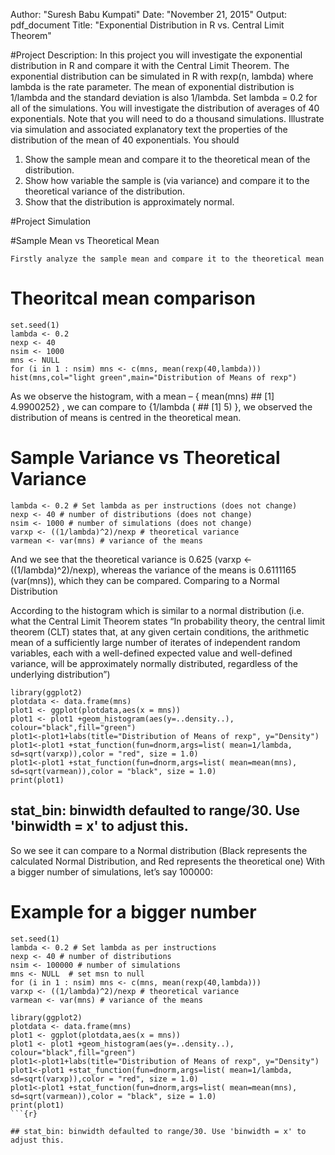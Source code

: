 Author: "Suresh Babu Kumpati"
Date: "November 21, 2015"
Output: pdf_document
Title: "Exponential Distribution in R  vs. Central Limit Theorem"

#Project Description:
In this project you will investigate the exponential distribution in R and compare it with the Central Limit Theorem. The exponential distribution can be simulated in R with rexp(n, lambda) where lambda is the rate parameter. The mean of exponential distribution is 1/lambda and the standard deviation is also 1/lambda. Set lambda = 0.2 for all of the simulations. You will investigate the distribution of averages of 40 exponentials. Note that you will need to do a thousand simulations.
Illustrate via simulation and associated explanatory text the properties of the distribution of the mean of 40 exponentials. You should
1.	Show the sample mean and compare it to the theoretical mean of the distribution.
2.	Show how variable the sample is (via variance) and compare it to the theoretical variance of the distribution.
3.	Show that the distribution is approximately normal.

#Project Simulation

#Sample Mean vs Theoretical Mean

 	Firstly analyze the sample mean and compare it to the theoretical mean

# Theoritcal mean comparison 
```{r}
set.seed(1)
lambda <- 0.2 
nexp <- 40 
nsim <- 1000 
mns <- NULL  
for (i in 1 : nsim) mns <- c(mns, mean(rexp(40,lambda)))
hist(mns,col="light green",main="Distribution of Means of rexp")
```
 
As we observe the histogram, with a mean – { mean(mns)  ## [1] 4.9900252} , we can compare to {1/lambda ( ## [1] 5) }, we observed the distribution of means is centred in the theoretical mean. 

# Sample Variance vs Theoretical Variance
```{r}
lambda <- 0.2 # Set lambda as per instructions (does not change)
nexp <- 40 # number of distributions (does not change)
nsim <- 1000 # number of simulations (does not change)
varxp <- ((1/lambda)^2)/nexp # theoretical variance
varmean <- var(mns) # variance of the means
```
And we see that the theoretical variance is 0.625 (varxp <- ((1/lambda)^2)/nexp), whereas the variance of the means is 0.6111165 (var(mns)), which they can be compared.
Comparing to a Normal Distribution

According to the histogram which is similar to a normal distribution (i.e. what the Central Limit Theorem states “In probability theory, the central limit theorem (CLT) states that, at any given certain conditions, the arithmetic mean of a sufficiently large number of iterates of independent random variables, each with a well-defined expected value and well-defined variance, will be approximately normally distributed, regardless of the underlying distribution”)

```{r}
library(ggplot2)
plotdata <- data.frame(mns)
plot1 <- ggplot(plotdata,aes(x = mns))
plot1 <- plot1 +geom_histogram(aes(y=..density..), colour="black",fill="green")
plot1<-plot1+labs(title="Distribution of Means of rexp", y="Density")
plot1<-plot1 +stat_function(fun=dnorm,args=list( mean=1/lambda, sd=sqrt(varxp)),color = "red", size = 1.0)
plot1<-plot1 +stat_function(fun=dnorm,args=list( mean=mean(mns), sd=sqrt(varmean)),color = "black", size = 1.0)
print(plot1)
```
 
## stat_bin: binwidth defaulted to range/30. Use 'binwidth = x' to adjust this.
So we see it can compare to a Normal distribution (Black represents the calculated Normal Distribution, and Red represents the theoretical one)
With a bigger number of simulations, let’s say 100000:

# Example for a bigger number
```{r}
set.seed(1)
lambda <- 0.2 # Set lambda as per instructions
nexp <- 40 # number of distributions
nsim <- 100000 # number of simulations
mns <- NULL  # set msn to null 
for (i in 1 : nsim) mns <- c(mns, mean(rexp(40,lambda)))
varxp <- ((1/lambda)^2)/nexp # theoretical variance
varmean <- var(mns) # variance of the means

library(ggplot2)
plotdata <- data.frame(mns)
plot1 <- ggplot(plotdata,aes(x = mns))
plot1 <- plot1 +geom_histogram(aes(y=..density..), colour="black",fill="green")
plot1<-plot1+labs(title="Distribution of Means of rexp", y="Density")
plot1<-plot1 +stat_function(fun=dnorm,args=list( mean=1/lambda, sd=sqrt(varxp)),color = "red", size = 1.0)
plot1<-plot1 +stat_function(fun=dnorm,args=list( mean=mean(mns), sd=sqrt(varmean)),color = "black", size = 1.0)
print(plot1)
```{r}
 
## stat_bin: binwidth defaulted to range/30. Use 'binwidth = x' to adjust this.

